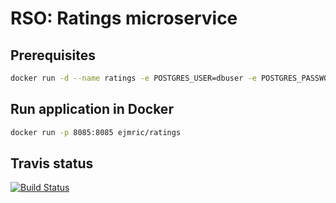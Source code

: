 # RSO: Ratings microservice

## Prerequisites

```bash
docker run -d --name ratings -e POSTGRES_USER=dbuser -e POSTGRES_PASSWORD=postgres -e POSTGRES_DB=rating -p 5433:5432 postgres:latest
```

## Run application in Docker

```bash
docker run -p 8085:8085 ejmric/ratings
```

## Travis status 
[![Build Status](https://travis-ci.org/cloud-computing-project/ratings.svg?branch=master)](https://travis-ci.org/cloud-computing-project/ratings)